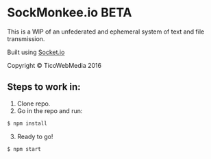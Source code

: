 # SockMonkee.io BETA

This is a WIP of an unfederated and ephemeral system of text and file transmission.

Built using [Socket.io](http://socket.io/)

Copyright &copy; TicoWebMedia 2016

## Steps to work in:

1. Clone repo.
2. Go in the repo and run:

```bash
$ npm install
```

3. Ready to go!

```bash
$ npm start
```
